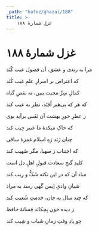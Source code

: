 ```yaml
---
_path: "hafez/ghazal/188"
title: >-
    غزل شمارهٔ ۱۸۸
---
```

# غزل شمارهٔ ۱۸۸

<div class="b" id="bn1"><div class="m1"><p>مرا به رندی و عشق، آن فضول عیب کُنَد</p></div>
<div class="m2"><p>که اعتراض بر اسرارِ علمِ غیب کُنَد</p></div></div>
<div class="b" id="bn2"><div class="m1"><p>کمالِ سِرِّ محبت ببین، نه نقصِ گناه</p></div>
<div class="m2"><p>که هر که بی‌هنر اُفتَد، نظر به عیب کند</p></div></div>
<div class="b" id="bn3"><div class="m1"><p>ز عطرِ حورِ بهشت آن نَفَس برآید بوی</p></div>
<div class="m2"><p>که خاکِ میکدهٔ ما عَبیر جِیب کند</p></div></div>
<div class="b" id="bn4"><div class="m1"><p>چنان زَنَد رَهِ اسلام غمزهٔ ساقی</p></div>
<div class="m2"><p>که اجتناب ز صهبا، مگر صُهیب کند</p></div></div>
<div class="b" id="bn5"><div class="m1"><p>کلیدِ گنجِ سعادت قبولِ اهلِ دل است</p></div>
<div class="m2"><p>مباد آن که در این نکته شَکُّ و رِیب کند</p></div></div>
<div class="b" id="bn6"><div class="m1"><p>شبانِ وادیِ اِیمن گَهی رسد به مراد</p></div>
<div class="m2"><p>که چند سال به جان، خدمتِ شُعیب کند</p></div></div>
<div class="b" id="bn7"><div class="m1"><p>ز دیده خون بِچکانَد فِسانهٔ حافظ</p></div>
<div class="m2"><p>چو یادِ وقتِ زمانِ شَباب و شِیب کند</p></div></div>
